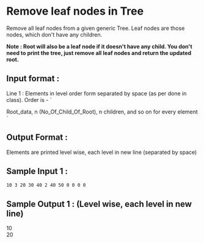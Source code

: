 # Remove leaf nodes in Tree

Remove all leaf nodes from a given generic Tree. Leaf nodes are those nodes, which don't have any children.  

**Note : Root will also be a leaf node if it doesn't have any child. You don't need to print the tree, just remove all leaf nodes and return the updated root.**

## Input format :
  
Line 1 : Elements in level order form separated by space (as per done in class). Order is - `  
  
Root_data, n (No_Of_Child_Of_Root), n children, and so on for every element `  
  
## Output Format :
  
Elements are printed level wise, each level in new line (separated by space)  
  
## Sample Input 1 :
```  
10 3 20 30 40 2 40 50 0 0 0 0   
```
## Sample Output 1 : (Level wise, each level in new line)
  
10  
20  
  
